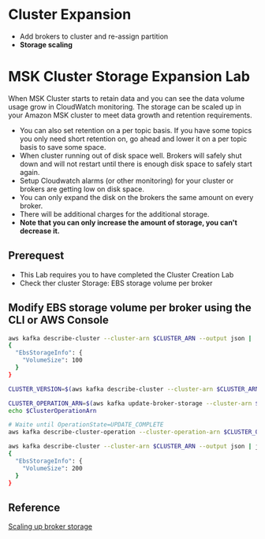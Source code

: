 # Cluster Expansion 

- Add brokers to cluster and re-assign partition
- **Storage scaling**

# MSK Cluster Storage Expansion Lab

When MSK Cluster starts to retain data and you can see the data volume usage grow in CloudWatch monitoring. The storage can be scaled up in your Amazon MSK cluster to meet data growth and retention requirements.

- You can also set retention on a per topic basis. If you have some topics you only need short retention on, go ahead and lower it on a per topic basis to save some space.
- When cluster running out of disk space well. Brokers will safely shut down and will not restart until there is enough disk space to safely start again.
- Setup Cloudwatch alarms (or other monitoring) for your cluster or brokers are getting low on disk space.
- You can only expand the disk on the brokers the same amount on every broker. 
- There will be additional charges for the additional storage.
- **Note that you can only increase the amount of storage, you can't decrease it.**

## Prerequest
- This Lab requires you to have completed the Cluster Creation Lab
- Check ther cluster Storage: EBS storage volume per broker

## Modify EBS storage volume per broker using the CLI or AWS Console
```bash
aws kafka describe-cluster --cluster-arn $CLUSTER_ARN --output json | | jq '.ClusterInfo.BrokerNodeGroupInfo.StorageInfo'
{
  "EbsStorageInfo": {
    "VolumeSize": 100
  }
}

CLUSTER_VERSION=$(aws kafka describe-cluster --cluster-arn $CLUSTER_ARN --output json | jq ".ClusterInfo.CurrentVersion" | tr -d \")

CLUSTER_OPERATION_ARN=$(aws kafka update-broker-storage --cluster-arn $CLUSTER_ARN --current-version $CLUSTER_VERSION --target-broker-ebs-volume-info '{"KafkaBrokerNodeId": "All", "VolumeSizeGB": 200}' | jq ".ClusterOperationArn" | tr -d \") 
echo $ClusterOperationArn

# Waite until OperationState=UPDATE_COMPLETE
aws kafka describe-cluster-operation --cluster-operation-arn $CLUSTER_OPERATION_ARN | jq ".ClusterOperationInfo | (.OperationState,.OperationType,.TargetClusterInfo)"

aws kafka describe-cluster --cluster-arn $CLUSTER_ARN --output json | jq '.ClusterInfo.BrokerNodeGroupInfo.StorageInfo'
{
  "EbsStorageInfo": {
    "VolumeSize": 200
  }
}
```

## Reference
[Scaling up broker storage](https://docs.aws.amazon.com/msk/latest/developerguide/msk-update-storage.html)